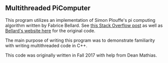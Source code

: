 ## Multithreaded PiComputer

This program utilizes an implementation of Simon Plouffe's pi computing algorithm written by Fabrice Bellard. See [this Stack Overflow post](http://stackoverflow.com/questions/5905822/function-to-find-the-nth-digit-of-pi) as well as [Bellard's website here](http://bellard.org/pi/pi_n2/pi_n2.html) for the original code.

The main purpose of writing this program was to demonstrate familiarity with writing multithreaded code in C++.

This code was originally written in Fall 2017 with help from Dean Mathias.